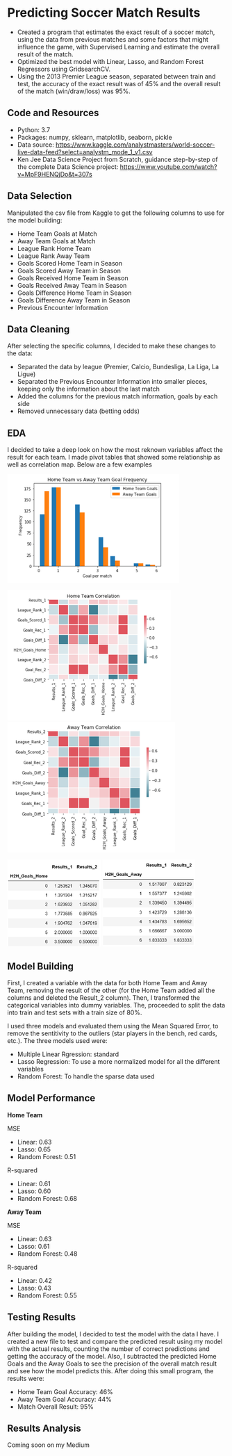 # Predicting Soccer Match Results
- Created a program that estimates the exact result of a soccer match, using the data from previous matches and some factors that might influence the game, with Supervised Learning and estimate the overall result of the match. 
- Optimized the best model with Linear, Lasso, and Random Forest Regressors using GridsearchCV. 
- Using the 2013 Premier League season, separated between train and test, the accuracy of the exact result was of 45% and the overall result of the match (win/draw/loss) was 95%.

Code and Resources
-
- Python: 3.7
- Packages: numpy, sklearn, matplotlib, seaborn, pickle
- Data source: https://www.kaggle.com/analystmasters/world-soccer-live-data-feed?select=analystm_mode_1_v1.csv
- Ken Jee Data Science Project from Scratch, guidance step-by-step of the complete Data Science project: https://www.youtube.com/watch?v=MpF9HENQjDo&t=307s

Data Selection
-
Manipulated the csv file from Kaggle to get the following columns to use for the model building:
- Home Team Goals at Match
- Away Team Goals at Match
- League Rank Home Team
- League Rank Away Team
- Goals Scored Home Team in Season
- Goals Scored Away Team in Season
- Goals Received Home Team in Season
- Goals Received Away Team in Season
- Goals Difference Home Team in Season
- Goals Difference Away Team in Season
- Previous Encounter Information

Data Cleaning
- 
After selecting the specific columns, I decided to make these changes to the data:
- Separated the data by league (Premier, Calcio, Bundesliga, La Liga, La Ligue)
- Separated the Previous Encounter Information into smaller pieces, keeping only the information about the last match
- Added the columns for the previous match information, goals by each side 
- Removed unnecessary data (betting odds)

EDA
-
I decided to take a deep look on how the most reknown variables affect the result for each team. I made pivot tables that showed some relationship as well as correlation map. Below are a few examples

<img src='images/goals_freq_per_team.PNG' height=250>

<img src='images/corr_home.PNG' height=300> <img src='images/corr_away.PNG' height=300>

<img src='images/h2h_home.PNG' height=200> <img src='images/h2h_away_pivot.PNG' height=200>

Model Building
-
First, I created a variable with the data for both Home Team and Away Team, removing the result of the other (for the Home Team added all the columns and deleted the Result_2 column). Then, I transformed the categorical variables into dummy variables. The, proceeded to split the data into train and test sets with a train size of 80%.

I used three models and evaluated them using the Mean Squared Error, to remove the sentitivity to the outliers (star players in the bench, red cards, etc.). The three models used were:
- Multiple Linear Rgression: standard
- Lasso Regression: To use a more normalized model for all the different variables
- Random Forest: To handle the sparse data used

Model Performance
-
**Home Team**

MSE
- Linear: 0.63
- Lasso: 0.65
- Random Forest: 0.51

R-squared
- Linear: 0.61
- Lasso: 0.60
- Random Forest: 0.68

**Away Team**

MSE
- Linear: 0.63
- Lasso: 0.61
- Random Forest: 0.48

R-squared
- Linear: 0.42
- Lasso: 0.43
- Random Forest: 0.55

Testing Results
-
After building the model, I decided to test the model with the data I have. I created a new file to test and compare the predicted result using my model with the actual results, counting the number of correct predictions and getting the accuracy of the model. Also, I subtracted the predicted Home Goals and the Away Goals to see the precision of the overall match result and see how the model predicts this. After doing this small program, the results were:
- Home Team Goal Accuracy: 46%
- Away Team Goal Accuracy: 44%
- Match Overall Result: 95%

Results Analysis
-
Coming soon on my Medium
